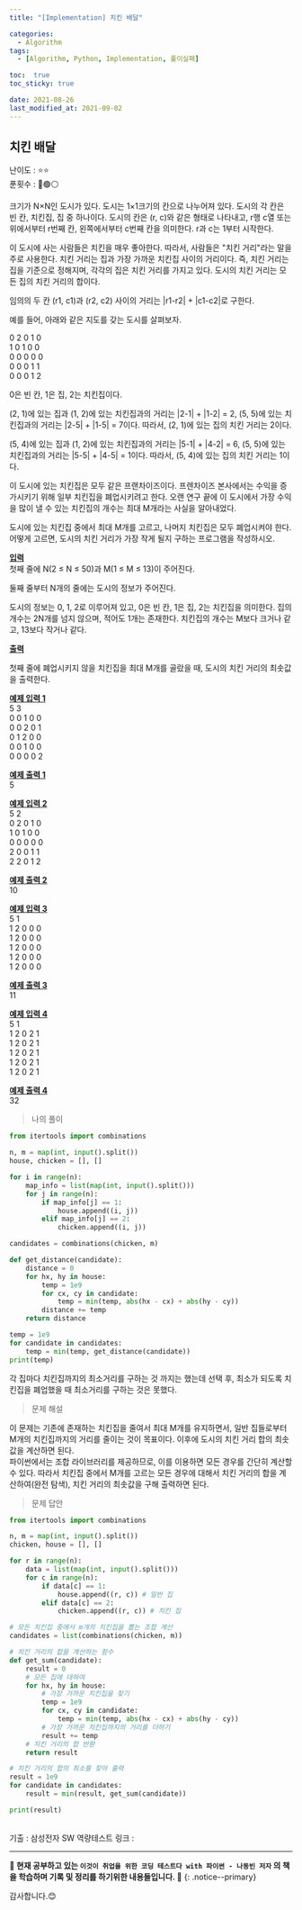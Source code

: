 ```yaml
---
title: "[Implementation] 치킨 배달"

categories:
  - Algorithm
tags:
  - [Algorithm, Python, Implementation, 풀이실패]

toc:  true
toc_sticky: true

date: 2021-08-26
last_modified_at: 2021-09-02
---
```


## 치킨 배달  

난이도 : ⭐⭐  
푼횟수 : 🔴🟢⚪  

크기가 N×N인 도시가 있다. 도시는 1×1크기의 칸으로 나누어져 있다. 도시의 각 칸은 빈 칸, 치킨집, 집 중 하나이다. 도시의 칸은 (r, c)와 같은 형태로 나타내고, r행 c열 또는 위에서부터 r번째 칸, 왼쪽에서부터 c번째 칸을 의미한다. r과 c는 1부터 시작한다.  

이 도시에 사는 사람들은 치킨을 매우 좋아한다. 따라서, 사람들은 "치킨 거리"라는 말을 주로 사용한다. 치킨 거리는 집과 가장 가까운 치킨집 사이의 거리이다. 즉, 치킨 거리는 집을 기준으로 정해지며, 각각의 집은 치킨 거리를 가지고 있다. 도시의 치킨 거리는 모든 집의 치킨 거리의 합이다.  

임의의 두 칸 (r1, c1)과 (r2, c2) 사이의 거리는 |r1-r2| + |c1-c2|로 구한다.  

예를 들어, 아래와 같은 지도를 갖는 도시를 살펴보자.  

0 2 0 1 0  
1 0 1 0 0  
0 0 0 0 0  
0 0 0 1 1  
0 0 0 1 2  

0은 빈 칸, 1은 집, 2는 치킨집이다.  

(2, 1)에 있는 집과 (1, 2)에 있는 치킨집과의 거리는 |2-1| + |1-2| = 2, (5, 5)에 있는 치킨집과의 거리는 |2-5| + |1-5| = 7이다. 따라서, (2, 1)에 있는 집의 치킨 거리는 2이다.  

(5, 4)에 있는 집과 (1, 2)에 있는 치킨집과의 거리는 |5-1| + |4-2| = 6, (5, 5)에 있는 치킨집과의 거리는 |5-5| + |4-5| = 1이다. 따라서, (5, 4)에 있는 집의 치킨 거리는 1이다.  

이 도시에 있는 치킨집은 모두 같은 프랜차이즈이다. 프렌차이즈 본사에서는 수익을 증가시키기 위해 일부 치킨집을 폐업시키려고 한다. 오랜 연구 끝에 이 도시에서 가장 수익을 많이 낼 수 있는  치킨집의 개수는 최대 M개라는 사실을 알아내었다.  

도시에 있는 치킨집 중에서 최대 M개를 고르고, 나머지 치킨집은 모두 폐업시켜야 한다. 어떻게 고르면, 도시의 치킨 거리가 가장 작게 될지 구하는 프로그램을 작성하시오.  

**<u>입력</u>**  
첫째 줄에 N(2 ≤ N ≤ 50)과 M(1 ≤ M ≤ 13)이 주어진다.  

둘째 줄부터 N개의 줄에는 도시의 정보가 주어진다.  

도시의 정보는 0, 1, 2로 이루어져 있고, 0은 빈 칸, 1은 집, 2는 치킨집을 의미한다. 집의 개수는 2N개를 넘지 않으며, 적어도 1개는 존재한다. 치킨집의 개수는 M보다 크거나 같고, 13보다 작거나 같다.  

**<u>출력</u>**  

첫째 줄에 폐업시키지 않을 치킨집을 최대 M개를 골랐을 때, 도시의 치킨 거리의 최솟값을 출력한다.  

**<u>예제 입력 1</u>**  
5 3  
0 0 1 0 0  
0 0 2 0 1  
0 1 2 0 0  
0 0 1 0 0  
0 0 0 0 2  

**<u>예제 출력 1</u>**  
5  

**<u>예제 입력 2</u>**  
5 2  
0 2 0 1 0  
1 0 1 0 0  
0 0 0 0 0  
2 0 0 1 1  
2 2 0 1 2  

**<u>예제 출력 2</u>**  
10  

**<u>예제 입력 3</u>**  
5 1  
1 2 0 0 0  
1 2 0 0 0  
1 2 0 0 0  
1 2 0 0 0  
1 2 0 0 0  

**<u>예제 출력 3</u>**  
11  

**<u>예제 입력 4</u>**  
5 1  
1 2 0 2 1  
1 2 0 2 1  
1 2 0 2 1  
1 2 0 2 1  
1 2 0 2 1  

**<u>예제 출력 4</u>**  
32  

> 나의 풀이  

```python
from itertools import combinations

n, m = map(int, input().split())
house, chicken = [], []

for i in range(n):
    map_info = list(map(int, input().split()))
    for j in range(n):
        if map_info[j] == 1:
            house.append((i, j))
        elif map_info[j] == 2:
            chicken.append((i, j))

candidates = combinations(chicken, m)

def get_distance(candidate):
    distance = 0
    for hx, hy in house:
        temp = 1e9
        for cx, cy in candidate:
            temp = min(temp, abs(hx - cx) + abs(hy - cy))
        distance += temp
    return distance

temp = 1e9
for candidate in candidates:
    temp = min(temp, get_distance(candidate))
print(temp)
```  

각 집마다 치킨집까지의 최소거리를 구하는 것 까지는 했는데 선택 후, 최소가 되도록 치킨집을 폐업했을 때 최소거리를 구하는 것은 못했다.  

> 문제 해설  

이 문제는 기존에 존재하는 치킨집을 줄여서 최대 M개를 유지하면서, 일반 집들로부터 M개의 치킨집까지의 거리를 줄이는 것이 목표이다. 이후에 도시의 치킨 거리 합의 최솟값을 계산하면 된다.  
파이썬에서는 조합 라이브러리를 제공하므로, 이를 이용하면 모든 경우를 간단히 계산할 수 있다. 따라서 치킨집 중에서 M개를 고르는 모든 경우에 대해서 치킨 거리의 합을 계산하여(완전 탐색), 치킨 거리의 최솟값을 구해 출력하면 된다.  

> 문제 답안  

```python
from itertools import combinations

n, m = map(int, input().split())
chicken, house = [], []

for r in range(n):
    data = list(map(int, input().split()))
    for c in range(n):
        if data[c] == 1:
            house.append((r, c)) # 일반 집
        elif data[c] == 2:
            chicken.append((r, c)) # 치킨 집

# 모든 치킨집 중에서 m개의 치킨집을 뽑는 조합 계산
candidates = list(combinations(chicken, m))

# 치킨 거리의 합을 계산하는 함수
def get_sum(candidate):
    result = 0
    # 모든 집에 대하여
    for hx, hy in house:
        # 가장 가까운 치킨집을 찾기
        temp = 1e9
        for cx, cy in candidate:
            temp = min(temp, abs(hx - cx) + abs(hy - cy))
        # 가장 가까운 치킨집까지의 거리를 더하기
        result += temp
    # 치킨 거리의 합 반환
    return result

# 치킨 거리의 합의 최소를 찾아 출력
result = 1e9
for candidate in candidates:
    result = min(result, get_sum(candidate))

print(result)
```

<br>
기출 : 삼성전자 SW 역량테스트  
링크 : <https://www.acmicpc.net/problem/15686>  

---
**🐢 현재 공부하고 있는 `이것이 취업을 위한 코딩 테스트다 with 파이썬 - 나동빈 저자` 의 책을 학습하며 기록 및 정리를 하기위한 내용들입니다. 🐢**
{: .notice--primary}

감사합니다.😊
